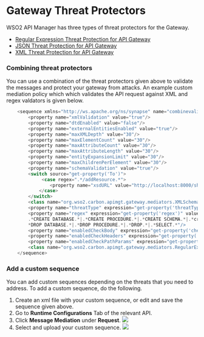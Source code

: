 # Gateway Threat Protectors

WSO2 API Manager has three types of threat protectors for the Gateway.

-   [Regular Expression Threat Protection for API Gateway]({{base_path}}/publish/api-gateway/threat-protectors/regular-expression-threat-protection-for-api-gateway)
-   [JSON Threat Protection for API Gateway]({{base_path}}/publish/api-gateway/threat-protectors/json-threat-protection-for-api-gateway)
-   [XML Threat Protection for API Gateway]({{base_path}}/publish/api-gateway/threat-protectors/xml-threat-protection-for-api-gateway)

### Combining threat protectors

You can use a combination of the threat protectors given above to validate the messages and protect your gateway from attacks. An example custom mediation policy which which validates the API request against XML and regex valdators is given below.

``` java
    <sequence xmlns="http://ws.apache.org/ns/synapse" name="combinevalidator">
        <property name="xmlValidation" value="true"/>
        <property name="dtdEnabled" value="false"/>
        <property name="externalEntitiesEnabled" value="true"/>
        <property name="maxXMLDepth" value="30"/>
        <property name="maxElementCount" value="30"/>
        <property name="maxAttributeCount" value="30"/>
        <property name="maxAttributeLength" value="30"/>
        <property name="entityExpansionLimit" value="30"/>
        <property name="maxChildrenPerElement" value="30"/>
        <property name="schemaValidation" value="true"/>
        <switch source="get-property('To')">
             <case regex=".*/addResource.*">
                <property name="xsdURL" value="http://localhost:8000/shiporder.xsd"/>
            </case>
        </switch>
        <class name="org.wso2.carbon.apimgt.gateway.mediators.XMLSchemaValidator"/>
        <property name="threatType" expression="get-property('threatType')" value="SQL-Injection"/>
        <property name="regex" expression="get-property('regex')" value=".*'.*|.*ALTER.*|.*ALTER TABLE.*|.*ALTER VIEW.*|
        .*CREATE DATABASE.*|.*CREATE PROCEDURE.*|.*CREATE SCHEMA.*|.*create table.*|.*CREATE VIEW.*|.*DELETE.*|.
        *DROP DATABASE.*|.*DROP PROCEDURE.*|.*DROP.*|.*SELECT.*"/>
        <property name="enabledCheckBody" expression="get-property('checkBodyEnable')" value="true"/>
        <property name="enabledCheckHeaders" expression="get-property('enabledCheckHeaders')" value="true"/>
        <property name="enabledCheckPathParams" expression="get-property('enabledCheckPathParams')" value="true"/>
        <class name="org.wso2.carbon.apimgt.gateway.mediators.RegularExpressionProtector"/>
    </sequence>
```

### Add a custom sequence

You can add custom sequences depending on the threats that you need to address. To add a custom sequence, do the following.

1.  Create an xml file with your custom sequence, or edit and save the sequence given above.
2.  Go to **Runtime Configurations** Tab of the relevant API.
3.  Click **Message Mediation** under **Request**.
    ![]({{base_path}}/assets/img/learn/request-message-mediation.png)
4.  Select and upload your custom sequence.
    ![]({{base_path}}/assets/img/learn/add-custom-mediation-policy.png)

